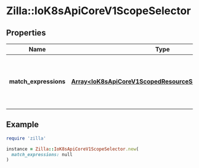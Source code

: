 # Zilla::IoK8sApiCoreV1ScopeSelector

## Properties

| Name | Type | Description | Notes |
| ---- | ---- | ----------- | ----- |
| **match_expressions** | [**Array&lt;IoK8sApiCoreV1ScopedResourceSelectorRequirement&gt;**](IoK8sApiCoreV1ScopedResourceSelectorRequirement.md) | A list of scope selector requirements by scope of the resources. | [optional] |

## Example

```ruby
require 'zilla'

instance = Zilla::IoK8sApiCoreV1ScopeSelector.new(
  match_expressions: null
)
```

